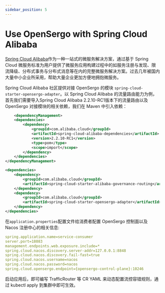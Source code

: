 ```yaml
---
sidebar_position: 5
---
```


# Use OpenSergo with Spring Cloud Alibaba

[Spring Cloud Alibaba](https://spring.io/projects/spring-cloud-alibaba)作为一种一站式的微服务解决方案，通过基于 Spring Cloud 微服务标准为用户提供了微服务应用构建过程中的如服务注册与发现、限流降级、分布式事务与分布式消息等在内的完整微服务解决方案。过去几年被国内大量中小企业所采用，帮助大量企业更加方便地拥抱微服务。

Spring Cloud Alibaba 社区提供对接 OpenSergo 的模块 `spring-cloud-starter-opensergo-adapter`。以 Spring Cloud Alibaba 的流量路由能力为例，首先我们需要导入Spring Cloud Alibaba 2.2.10-RC1版本下的流量路由以及 OpenSergo 对接模块的相关依赖，我们在 Maven 中引入依赖：

```xml
	<dependencyManagement>
    <dependencies>
        <dependency>
            <groupId>com.alibaba.cloud</groupId>
            <artifactId>spring-cloud-alibaba-dependencies</artifactId>
            <version>2.2.10-RC1</version>
            <type>pom</type>
            <scope>import</scope>
        </dependency>
    </dependencies>
</dependencyManagement>

<dependencies>
    <dependency>
        <groupId>com.alibaba.cloud</groupId>
        <artifactId>spring-cloud-starter-alibaba-governance-routing</artifactId>
    </dependency>
    <dependency>
        <groupId>com.alibaba.cloud</groupId>
        <artifactId>spring-cloud-starter-opensergo-adapter</artifactId>
    </dependency>
</dependencies>
```

在`application.properties`配置文件给消费者配置 OpenSergo 控制面以及 Nacos 注册中心的相关信息:

```yaml
spring.application.name=service-consumer
server.port=18083
management.endpoints.web.exposure.include=*
spring.cloud.nacos.discovery.server-addr=127.0.0.1:8848
spring.cloud.nacos.discovery.fail-fast=true
spring.cloud.nacos.username=nacos
spring.cloud.nacos.password=nacos
spring.cloud.opensergo.endpoint={opensergo-control-plane}:10246
```

启动应用后，即可编写 TrafficRouter 等 CR YAML 来动态配置流控容错规则，通过 kubectl apply 到集群中即可生效。
